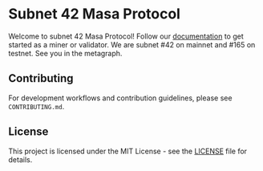 # Subnet 42 Masa Protocol

Welcome to subnet 42 Masa Protocol! Follow our [documentation](https://developers.masa.ai/docs/masa-protocol/environment-setup) to get started as a miner or validator. We are subnet #42 on mainnet and #165 on testnet. See you in the metagraph.

## Contributing

For development workflows and contribution guidelines, please see `CONTRIBUTING.md`.

## License

This project is licensed under the MIT License - see the [LICENSE](LICENSE) file for details.
